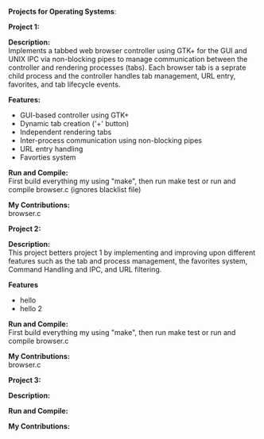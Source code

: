 **Projects for Operating Systems**:

**Project 1:**

  **Description:**  
  Implements a tabbed web browser controller using GTK+ for the GUI and UNIX IPC via non-blocking pipes to manage communication between
  the controller and rendering processes (tabs). Each browser tab is a seprate child process and the controller handles tab management, URL entry,
  favorites, and tab lifecycle events. 

  **Features:**  
  - GUI-based controller using GTK+  
  - Dynamic tab creation ('+' button)  
  - Independent rendering tabs  
  - Inter-process communication using non-blocking pipes  
  - URL entry handling  
  - Favorties system  
  
  **Run and Compile:**  
  First build everything my using "make", then run make test or run and compile browser.c (ignores blacklist file)
  
  **My Contributions:**  
  browser.c

**Project 2:**  

  **Description:**  
  This project betters project 1 by implementing and improving upon different features such as the tab and process management, the favorites system, 
  Command Handling and IPC, and URL filtering. 

  **Features**  
  - hello
  - hello 2
  
  **Run and Compile:**  
  First build everything my using "make", then run make test or run and compile browser.c
  
  **My Contributions:**  
  browser.c

**Project 3:**

  **Description:** 
  
  **Run and Compile:** 
  
  **My Contributions:** 
